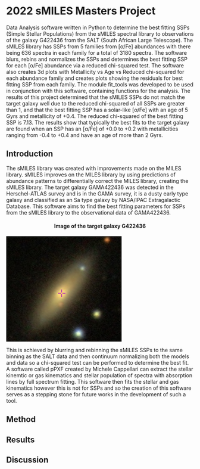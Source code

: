 # 2022 sMILES Masters Project

Data Analysis software written in Python to determine the best fitting SSPs (Simple Stellar Populations) from the sMILES spectral library to observations of the galaxy G422436 from the SALT (South African Large Telescope). The sMILES library has SSPs from 5 families from [α/Fe] abundances with there being 636 spectra in each family for a total of 3180 spectra. The software blurs, rebins and normalizes the SSPs and determines the best fitting SSP for each [α/Fe] abundance via a reduced chi-squared test. The software also creates 3d plots with Metallicity vs Age vs Reduced chi-squared for each abundance family and creates plots showing the residuals for best fitting SSP from each family. The module fit_tools was developed to be used in conjunction with this software, containing functions for the analysis. The results of this project determined that the sMILES SSPs do not match the target galaxy well due to the reduced chi-squared of all SSPs are greater than 1, and that the best fitting SSP has a solar-like [α/Fe] with an age of 5 Gyrs and metallicity of +0.4. The reduced chi-squared of the best fitting SSP is 7.13. The results show that typically the best fits to the target galaxy are found when an SSP has an [α/Fe] of +0.0 to +0.2 with metallicities ranging from -0.4 to +0.4 and have an age of more than 2 Gyrs.

## Introduction

The sMILES library was created with improvements made on the MILES library. sMILES improves on the MILES library by using predictions of abundance patterns to differentially correct the MILES library, creating the sMILES library. The target galaxy GAMA422436 was detected in the Herschel-ATLAS survey and is in the GAMA survey, it is a dusty early type galaxy and classified as an Sa type galaxy by NASA/IPAC Extragalactic Database. This software aims to find the best fitting parameters for SSPs from the sMILES library to the observational data of GAMA422436.

<h4 align=center> Image of the target galaxy G422436 </h4>

<img align="center" src="https://raw.githubusercontent.com/ohughes1207/Academic_Projects/main/2022_sMILES_Masters_Project/figs/GAMA422436.PNG">

This is achieved by blurring and rebinning the sMILES SSPs to the same binning as the SALT data and then continuum normalizing both the models and data so a chi-squared test can be performed to determine the best fit. A software called pPXF created by Michele Cappellari can extract the stellar kinemtic or gas kinematics and stellar population of spectra with absorption lines by full spectrum fitting. This software then fits the stellar and gas kinematics however this is not for SSPs and so the creation of this software serves as a stepping stone for future works in the development of such a tool.


## Method



## Results



## Discussion


